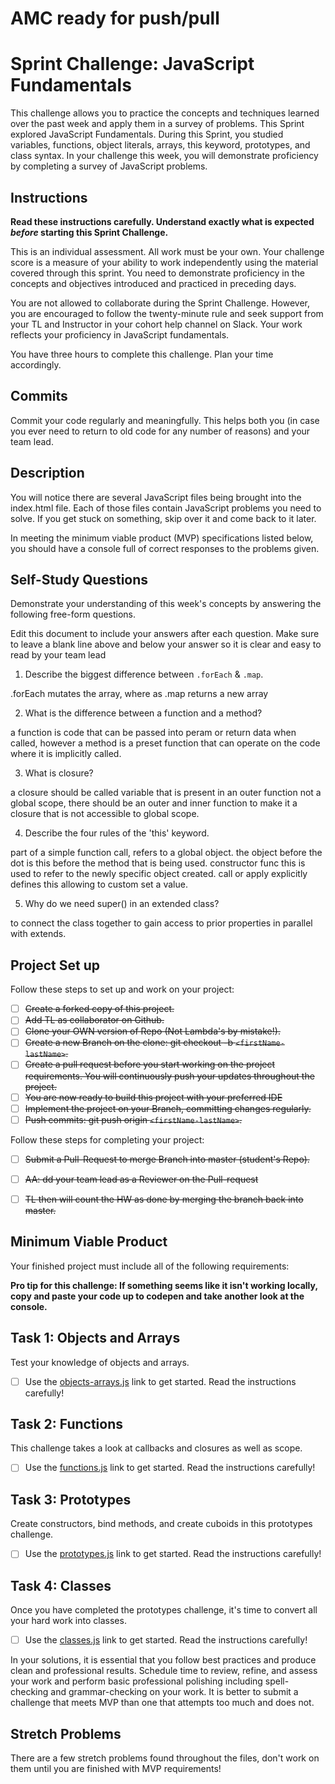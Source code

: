 # AMC ready for push/pull
# Sprint Challenge: JavaScript Fundamentals

This challenge allows you to practice the concepts and techniques learned over the past week and apply them in a survey of problems. This Sprint explored JavaScript Fundamentals. During this Sprint, you studied variables, functions, object literals, arrays, this keyword, prototypes, and class syntax. In your challenge this week, you will demonstrate proficiency by completing a survey of JavaScript problems.

## Instructions

**Read these instructions carefully. Understand exactly what is expected _before_ starting this Sprint Challenge.**

This is an individual assessment. All work must be your own. Your challenge score is a measure of your ability to work independently using the material covered through this sprint. You need to demonstrate proficiency in the concepts and objectives introduced and practiced in preceding days.

You are not allowed to collaborate during the Sprint Challenge. However, you are encouraged to follow the twenty-minute rule and seek support from your TL and Instructor in your cohort help channel on Slack. Your work reflects your proficiency in JavaScript fundamentals.

You have three hours to complete this challenge. Plan your time accordingly.

## Commits

Commit your code regularly and meaningfully. This helps both you (in case you ever need to return to old code for any number of reasons) and your team lead.

## Description

You will notice there are several JavaScript files being brought into the index.html file.  Each of those files contain JavaScript problems you need to solve.  If you get stuck on something, skip over it and come back to it later.

In meeting the minimum viable product (MVP) specifications listed below, you should have a console full of correct responses to the problems given.

## Self-Study Questions

Demonstrate your understanding of this week's concepts by answering the following free-form questions.

Edit this document to include your answers after each question. Make sure to leave a blank line above and below your answer so it is clear and easy to read by your team lead

1. Describe the biggest difference between `.forEach` & `.map`.

.forEach mutates the array, where as .map returns a new array

2. What is the difference between a function and a method?

a function is code that can be passed into peram or return data when called, however a method is a preset function that can operate on the code where it is implicitly called.

3. What is closure?

a closure should be called variable that is present in an outer function not a global scope, there should be an outer and inner function to make it a closure that is not accessible to global scope. 

4. Describe the four rules of the 'this' keyword.

 part of a simple function call, refers to a global object.
 the object before the dot is this before the method that is being used. 
 constructor func this is used to refer to the newly specific object created.
 call or apply explicitly defines this allowing to custom set a value. 

5. Why do we need super() in an extended class?

to connect the class together to gain access to prior properties in parallel with extends.

## Project Set up

Follow these steps to set up and work on your project:

- [ ] ~~Create a forked copy of this project.~~
- [ ] ~~Add TL as collaborator on Github.~~
- [ ] ~~Clone your OWN version of Repo (Not Lambda's by mistake!).~~
- [ ] ~~Create a new Branch on the clone: git checkout -b `<firstName-lastName>`.~~
- [ ] ~~Create a pull request before you start working on the project requirements.  You will continuously push your updates throughout the project.~~
- [ ] ~~You are now ready to build this project with your preferred IDE~~
- [ ] ~~Implement the project on your Branch, committing changes regularly.~~
- [ ] ~~Push commits: git push origin `<firstName-lastName>`.~~

Follow these steps for completing your project:

- [ ] ~~Submit a Pull-Request to merge <firstName-lastName> Branch into master (student's  Repo).~~
- [ ] ~~AA: dd your team lead as a Reviewer on the Pull-request~~
- [ ] ~~TL then will count the HW as done by  merging the branch back into master.~~


## Minimum Viable Product

Your finished project must include all of the following requirements:

**Pro tip for this challenge: If something seems like it isn't working locally, copy and paste your code up to codepen and take another look at the console.**

## Task 1: Objects and Arrays
Test your knowledge of objects and arrays. 
* [ ] Use the [objects-arrays.js](challenges/objects-arrays.js) link to get started.  Read the instructions carefully!

## Task 2: Functions
This challenge takes a look at callbacks and closures as well as scope. 
* [ ] Use the [functions.js](challenges/functions.js) link to get started. Read the instructions carefully!

## Task 3: Prototypes
Create constructors, bind methods, and create cuboids in this prototypes challenge.
* [ ] Use the [prototypes.js](challenges/prototypes.js) link to get started. Read the instructions carefully!

## Task 4: Classes
Once you have completed the prototypes challenge, it's time to convert all your hard work into classes.
* [ ] Use the [classes.js](challenges/classes.js) link to get started. Read the instructions carefully!

In your solutions, it is essential that you follow best practices and produce clean and professional results. Schedule time to review, refine, and assess your work and perform basic professional polishing including spell-checking and grammar-checking on your work. It is better to submit a challenge that meets MVP than one that attempts too much and does not.

## Stretch Problems

There are a few stretch problems found throughout the files, don't work on them until you are finished with MVP requirements!
